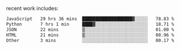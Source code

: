 
<!--<img width="1415" height="100" alt="blu" src="https://github.com/rdsilva01/rdsilva01/assets/101207588/deb060e5-d035-4f09-b511-e3f50605b207">-->

<!-- \> Enthusiastic about developing and building solutions <br>
\> Computer Science and Engineering @ UBI -->

<!-- <a href="https://www.rodrigosilva.live/">personal website</a> 🏁 -->

<!-- ![](https://komarev.com/ghpvc/?username=rdsilva01) -->

recent work includes:
<!--START_SECTION:waka-->

```txt
JavaScript   29 hrs 36 mins  ███████████████████▓░░░░░   78.83 %
Python       7 hrs 1 min     ████▓░░░░░░░░░░░░░░░░░░░░   18.71 %
JSON         22 mins         ▒░░░░░░░░░░░░░░░░░░░░░░░░   01.00 %
HTML         21 mins         ▒░░░░░░░░░░░░░░░░░░░░░░░░   00.96 %
Other        3 mins          ░░░░░░░░░░░░░░░░░░░░░░░░░   00.17 %
```

<!--END_SECTION:waka-->

